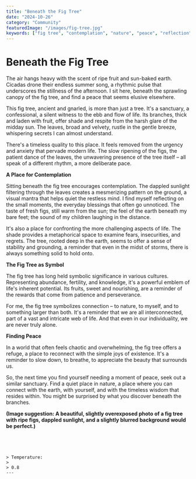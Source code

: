 ```yaml
---
title: "Beneath the Fig Tree"
date: "2024-10-26"
category: "Community"
featuredImage: "/images/fig-tree.jpg"
keywords: ["fig tree", "contemplation", "nature", "peace", "reflection"]
---
```


# Beneath the Fig Tree

The air hangs heavy with the scent of ripe fruit and sun-baked earth. Cicadas drone their endless summer song, a rhythmic pulse that underscores the stillness of the afternoon. I sit here, beneath the sprawling canopy of the fig tree, and find a peace that seems elusive elsewhere.

This fig tree, ancient and gnarled, is more than just a tree. It's a sanctuary, a confessional, a silent witness to the ebb and flow of life. Its branches, thick and laden with fruit, offer shade and respite from the harsh glare of the midday sun. The leaves, broad and velvety, rustle in the gentle breeze, whispering secrets I can almost understand.

There's a timeless quality to this place. It feels removed from the urgency and anxiety that pervade modern life. The slow ripening of the figs, the patient dance of the leaves, the unwavering presence of the tree itself – all speak of a different rhythm, a more deliberate pace.

**A Place for Contemplation**

Sitting beneath the fig tree encourages contemplation. The dappled sunlight filtering through the leaves creates a mesmerizing pattern on the ground, a visual mantra that helps quiet the restless mind. I find myself reflecting on the small moments, the everyday blessings that often go unnoticed. The taste of fresh figs, still warm from the sun; the feel of the earth beneath my bare feet; the sound of my children laughing in the distance.

It's also a place for confronting the more challenging aspects of life. The shade provides a metaphorical space to examine fears, insecurities, and regrets. The tree, rooted deep in the earth, seems to offer a sense of stability and grounding, a reminder that even in the midst of storms, there is always something solid to hold onto.

**The Fig Tree as Symbol**

The fig tree has long held symbolic significance in various cultures. Representing abundance, fertility, and knowledge, it's a powerful emblem of life's inherent potential. Its fruits, sweet and nourishing, are a reminder of the rewards that come from patience and perseverance.

For me, the fig tree symbolizes connection – to nature, to myself, and to something larger than both. It's a reminder that we are all interconnected, part of a vast and intricate web of life. And that even in our individuality, we are never truly alone.

**Finding Peace**

In a world that often feels chaotic and overwhelming, the fig tree offers a refuge, a place to reconnect with the simple joys of existence. It's a reminder to slow down, to breathe, to appreciate the beauty that surrounds us.

So, the next time you find yourself needing a moment of peace, seek out a similar sanctuary. Find a quiet place in nature, a place where you can connect with the earth, with yourself, and with the timeless wisdom that resides within. You might be surprised by what you discover beneath the branches.

**(Image suggestion: A beautiful, slightly overexposed photo of a fig tree with ripe figs, dappled sunlight, and a slightly blurred background would be perfect.)**

```




> Temperature:
>
> 0.8
---

```
